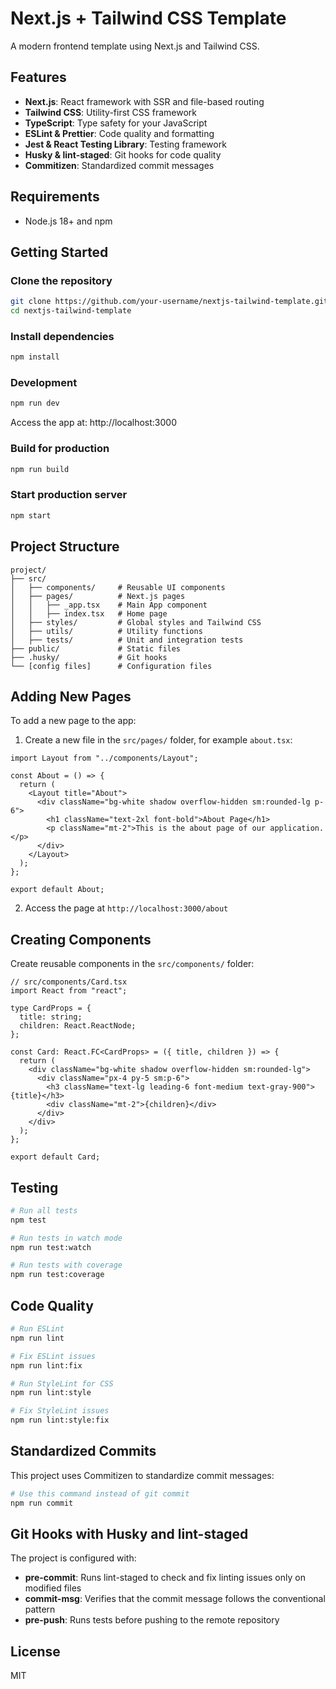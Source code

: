 # Next.js + Tailwind CSS Template

A modern frontend template using Next.js and Tailwind CSS.

## Features

- **Next.js**: React framework with SSR and file-based routing
- **Tailwind CSS**: Utility-first CSS framework
- **TypeScript**: Type safety for your JavaScript
- **ESLint & Prettier**: Code quality and formatting
- **Jest & React Testing Library**: Testing framework
- **Husky & lint-staged**: Git hooks for code quality
- **Commitizen**: Standardized commit messages

## Requirements

- Node.js 18+ and npm

## Getting Started

### Clone the repository

```bash
git clone https://github.com/your-username/nextjs-tailwind-template.git
cd nextjs-tailwind-template
```

### Install dependencies

```bash
npm install
```

### Development

```bash
npm run dev
```

Access the app at: http://localhost:3000

### Build for production

```bash
npm run build
```

### Start production server

```bash
npm start
```

## Project Structure

```
project/
├── src/
│   ├── components/     # Reusable UI components
│   ├── pages/          # Next.js pages
│   │   ├── _app.tsx    # Main App component
│   │   ├── index.tsx   # Home page
│   ├── styles/         # Global styles and Tailwind CSS
│   ├── utils/          # Utility functions
│   ├── tests/          # Unit and integration tests
├── public/             # Static files
├── .husky/             # Git hooks
└── [config files]      # Configuration files
```

## Adding New Pages

To add a new page to the app:

1. Create a new file in the `src/pages/` folder, for example `about.tsx`:

```tsx
import Layout from "../components/Layout";

const About = () => {
  return (
    <Layout title="About">
      <div className="bg-white shadow overflow-hidden sm:rounded-lg p-6">
        <h1 className="text-2xl font-bold">About Page</h1>
        <p className="mt-2">This is the about page of our application.</p>
      </div>
    </Layout>
  );
};

export default About;
```

2. Access the page at `http://localhost:3000/about`

## Creating Components

Create reusable components in the `src/components/` folder:

```tsx
// src/components/Card.tsx
import React from "react";

type CardProps = {
  title: string;
  children: React.ReactNode;
};

const Card: React.FC<CardProps> = ({ title, children }) => {
  return (
    <div className="bg-white shadow overflow-hidden sm:rounded-lg">
      <div className="px-4 py-5 sm:p-6">
        <h3 className="text-lg leading-6 font-medium text-gray-900">{title}</h3>
        <div className="mt-2">{children}</div>
      </div>
    </div>
  );
};

export default Card;
```

## Testing

```bash
# Run all tests
npm test

# Run tests in watch mode
npm run test:watch

# Run tests with coverage
npm run test:coverage
```

## Code Quality

```bash
# Run ESLint
npm run lint

# Fix ESLint issues
npm run lint:fix

# Run StyleLint for CSS
npm run lint:style

# Fix StyleLint issues
npm run lint:style:fix
```

## Standardized Commits

This project uses Commitizen to standardize commit messages:

```bash
# Use this command instead of git commit
npm run commit
```

## Git Hooks with Husky and lint-staged

The project is configured with:

- **pre-commit**: Runs lint-staged to check and fix linting issues only on modified files
- **commit-msg**: Verifies that the commit message follows the conventional pattern
- **pre-push**: Runs tests before pushing to the remote repository

## License

MIT
